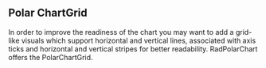 ## Polar ChartGrid
In order to improve the readiness of the chart you may want to add a grid-like visuals which support horizontal and vertical lines, associated with axis ticks and horizontal and vertical stripes for better readability. RadPolarChart offers the PolarChartGrid.

[//]: <keywords: radpolarchart, radarlineseries, polarchartgrid>